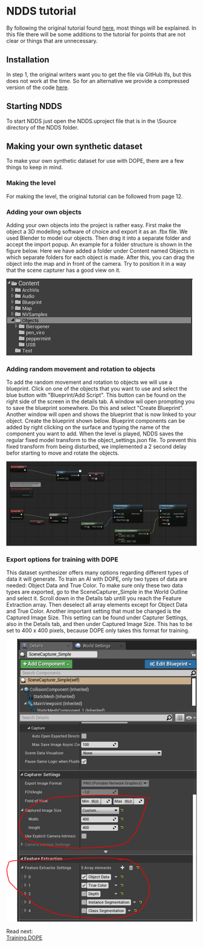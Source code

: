 # NDDS tutorial

By following the original tutorial found [here](https://github.com/TripleSBinPicking/bin_picking_environment/blob/master/documentation/resources/NDDS.pdf), most things will be explained. In this file there will be some additions to the tutorial for points that are not clear or things that are unnecessary.

## Installation
In step 1, the original writers want you to get the file via GitHub lfs, but this does not work at the time. So for an alternative we provide a compressed version of the code [here](https://github.com/NVIDIA/Dataset_Synthesizer/releases/download/1.2.2/ndds_1.2.2.zip).

## Starting NDDS
To start NDDS just open the NDDS.uproject file that is in the \Source directory of the NDDS folder.

## Making your own synthetic dataset
To make your own synthetic dataset for use with DOPE, there are a few things to keep in mind.
### Making the level
For making the level, the original tutorial can be followed from page 12.

### Adding your own objects
Adding your own objects into the project is rather easy. First make the object a 3D modelling software of choice and export it as an .fbx file. We used Blender to model our objects. 
Then drag it into a separate folder and accept the import popup. An example for a folder structure is shown in the figure below. Here we have added a folder under Content named Objects in which separate folders for each object is made. 
After this, you can drag the object into the map and in front of the camera. Try to position it in a way that the scene capturer has a good view on it. 

![Folder structure in Unreal Engine](resources/Folder_structure_ue4.PNG)

### Adding random movement and rotation to objects
To add the random movement and rotation to objects we will use a blueprint. Click on one of the objects that you want to use and select the blue button with "Blueprint/Add Script".  This button can be found on the right side of the screen in the details tab. A window wil open prompting you to save the blueprint somewhere. Do this and select "Create Blueprint". Another window will open and shows the blueprint that is now linked to your object.
Create the blueprint shown below. Blueprint components can be added by right clicking on the surface and typing the name of the component you want to add. 
When the level is played, NDDS saves the regular fixed model transform to the object_settings.json file. To prevent this fixed transform from being disturbed, we implemented a 2 second delay befor starting to move and rotate the objects.

![Random movement blueprint](resources/Mover_blueprint.png)

### Export options for training with DOPE
This dataset synthesizer offers many options regarding different types of data it will generate. To train an AI with DOPE, only two types of data are needed: Object Data and True Color. To make sure only these two data types are exported, go to the SceneCapturer_Simple in the World Outline and select it. Scroll down in the Details tab untill you reach the Feature Extraction array. Then deselect all array elements except for Object Data and True Color.
Another important setting that must be changed is the Captured Image Size. This setting can be found under Capturer Settings, also in the Details tab, and then under Captured Image Size. This has to be set to 400 x 400 pixels, because DOPE only takes this format for training.

![Capturer settings for DOPE](resources/capturer_settings_ue4.PNG)



Read next:  
[Training DOPE](Training%20DOPE.md)
